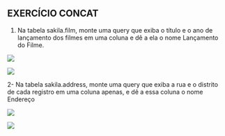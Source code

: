 ## EXERCÍCIO CONCAT

  

  

1.  Na tabela sakila.film, monte uma query que exiba o título e o ano de lançamento dos filmes em uma coluna e dê a ela o nome Lançamento do Filme.
    

  

![](https://lh5.googleusercontent.com/ikq6w4UTi4gclSLChlxrme4_rqJal9UgKmCgKLoeEodmYywH-8oGa-uezGd5Supal5JmZEB7YcQVcl7Xyn9VNpE4q2E9KXKtVXDnoRuiBNdXtQoAze_m3S-iJZ_fE7n_bIMwdvoP4tDCCQIjmUVh_TY)

  

![](https://lh3.googleusercontent.com/g3EI8kdk4l7Ocqvq3eSWj--E4yjavpL87_6mLPBgIXhi7e8M_fbDyZglN59ueKiLwHHQ5PulSaU5bJiEne5dFCG3Z137GSJGqRnpj3sBPjWPjSFaLAoFUmvWcZW7mNNu6PAahtZhDTgHBa2i6reSzOU)

  
  

2- Na tabela sakila.address, monte uma query que exiba a rua e o distrito de cada registro em uma coluna apenas, e dê a essa coluna o nome Endereço

  

![](https://lh5.googleusercontent.com/5oltcg1gxICwJXyTP263YXVazXPFmbwhDlQ89fMUqaS5MwPgx8C_K1sq26AI4l7j-psWe6attkdj40lnSEsnvV3_K0v6QGTB0o7bBmuIgV9YGYApTORU0PNPBKamrXBe6JXD61ZXZ_VZygW4m7y3VVI)

![](https://lh5.googleusercontent.com/yK3JGcQq0nm4QC4-ukA2s1Uw1kWY9irrTg_71aoHXhNsI-pEG6SxJSdXJPdFlC3klJAmbfQwppG2pCUBpCj0HbIlio_0Yn6lGVmkXdJHf99PkiT3zRdC_UNy87Qm5EBMdyS3KDZ7OSR6STB36h1DLlY)
